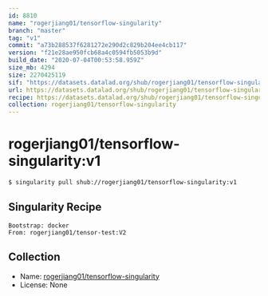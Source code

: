 ```yaml
---
id: 8810
name: "rogerjiang01/tensorflow-singularity"
branch: "master"
tag: "v1"
commit: "a73b288537f6281272e290d2c829b204ee4cb117"
version: "f21e28ae950fcb68a4c0594fb5053b9d"
build_date: "2020-07-04T00:53:58.959Z"
size_mb: 4294
size: 2270425119
sif: "https://datasets.datalad.org/shub/rogerjiang01/tensorflow-singularity/v1/2020-07-04-a73b2885-f21e28ae/f21e28ae950fcb68a4c0594fb5053b9d.simg"
url: https://datasets.datalad.org/shub/rogerjiang01/tensorflow-singularity/v1/2020-07-04-a73b2885-f21e28ae/
recipe: https://datasets.datalad.org/shub/rogerjiang01/tensorflow-singularity/v1/2020-07-04-a73b2885-f21e28ae/Singularity
collection: rogerjiang01/tensorflow-singularity
---
```


# rogerjiang01/tensorflow-singularity:v1

```bash
$ singularity pull shub://rogerjiang01/tensorflow-singularity:v1
```

## Singularity Recipe

```singularity
Bootstrap: docker
From: rogerjiang01/tensor-test:V2
```

## Collection

 - Name: [rogerjiang01/tensorflow-singularity](https://github.com/rogerjiang01/tensorflow-singularity)
 - License: None

